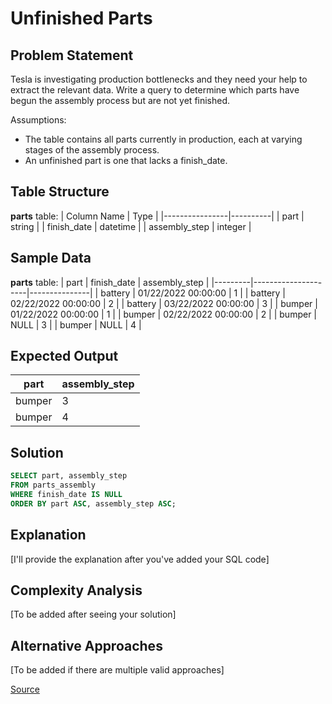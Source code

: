 # Unfinished Parts

## Problem Statement
Tesla is investigating production bottlenecks and they need your help to extract the relevant data. Write a query to determine which parts have begun the assembly process but are not yet finished.

Assumptions:
* The table contains all parts currently in production, each at varying stages of the assembly process.
* An unfinished part is one that lacks a finish_date.

## Table Structure
**parts** table:
| Column Name    | Type     |
|----------------|----------|
| part           | string   |
| finish_date    | datetime |
| assembly_step  | integer  |

## Sample Data
**parts** table:
| part    | finish_date        | assembly_step |
|---------|---------------------|---------------|
| battery | 01/22/2022 00:00:00 | 1             |
| battery | 02/22/2022 00:00:00 | 2             |
| battery | 03/22/2022 00:00:00 | 3             |
| bumper  | 01/22/2022 00:00:00 | 1             |
| bumper  | 02/22/2022 00:00:00 | 2             |
| bumper  | NULL                | 3             |
| bumper  | NULL                | 4             |

## Expected Output
| part   | assembly_step |
|--------|---------------|
| bumper | 3             |
| bumper | 4             |

## Solution

```sql
SELECT part, assembly_step 
FROM parts_assembly
WHERE finish_date IS NULL
ORDER BY part ASC, assembly_step ASC;
```

## Explanation

[I'll provide the explanation after you've added your SQL code]

## Complexity Analysis
[To be added after seeing your solution]

## Alternative Approaches
[To be added if there are multiple valid approaches]

[Source](https://datalemur.com/questions/tesla-unfinished-parts)

